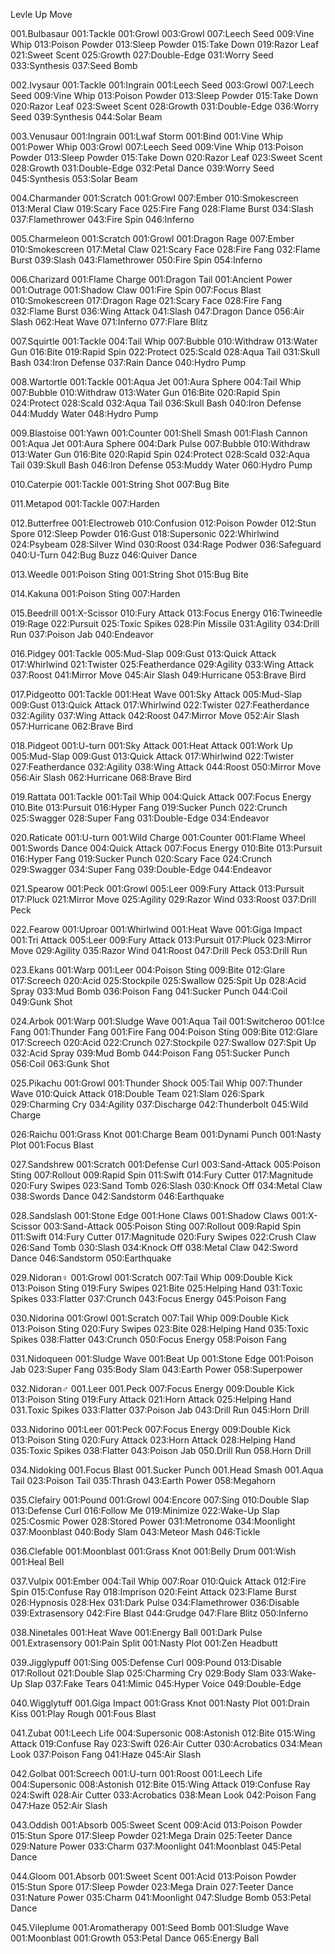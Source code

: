 Levle Up Move

001.Bulbasaur
001:Tackle
001:Growl
003:Growl
007:Leech Seed
009:Vine Whip
013:Poison Powder
013:Sleep Powder
015:Take Down
019:Razor Leaf
021:Sweet Scent
025:Growth
027:Double-Edge
031:Worry Seed
033:Synthesis
037:Seed Bomb

002.Ivysaur
001:Tackle
001:Ingrain
001:Leech Seed
003:Growl
007:Leech Seed
009:Vine Whip
013:Poison Powder
013:Sleep Powder
015:Take Down
020:Razor Leaf
023:Sweet Scent
028:Growth
031:Double-Edge
036:Worry Seed
039:Synthesis
044:Solar Beam

003.Venusaur
001:Ingrain
001:Lwaf Storm
001:Bind
001:Vine Whip
001:Power Whip
003:Growl
007:Leech Seed
009:Vine Whip
013:Poison Powder
013:Sleep Powder
015:Take Down
020:Razor Leaf
023:Sweet Scent
028:Growth
031:Double-Edge
032:Petal Dance
039:Worry Seed
045:Synthesis
053:Solar Beam

004.Charmander
001:Scratch
001:Growl
007:Ember
010:Smokescreen
013:Meral Claw
019:Scary Face
025:Fire Fang
028:Flame Burst
034:Slash
037:Flamethrower
043:Fire Spin
046:Inferno

005.Charmeleon
001:Scratch
001:Growl
001:Dragon Rage
007:Ember
010:Smokescreen
017:Metal Claw
021:Scary Face
028:Fire Fang
032:Flame Burst
039:Slash
043:Flamethrower
050:Fire Spin
054:Inferno

006.Charizard
001:Flame Charge
001:Dragon Tail
001:Ancient Power
001:Outrage
001:Shadow Claw
001:Fire Spin
007:Focus Blast
010:Smokescreen
017:Dragon Rage
021:Scary Face
028:Fire Fang
032:Flame Burst
036:Wing Attack
041:Slash
047:Dragon Dance
056:Air Slash
062:Heat Wave
071:Inferno
077:Flare Blitz

007.Squirtle
001:Tackle
004:Tail Whip
007:Bubble
010:Withdraw
013:Water Gun
016:Bite
019:Rapid Spin
022:Protect
025:Scald
028:Aqua Tail
031:Skull Bash
034:Iron Defense
037:Rain Dance
040:Hydro Pump

008.Wartortle
001:Tackle
001:Aqua Jet
001:Aura Sphere
004:Tail Whip
007:Bubble
010:Withdraw
013:Water Gun
016:Bite
020:Rapid Spin
024:Protect
028:Scald
032:Aqua Tail
036:Skull Bash
040:Iron Defense
044:Muddy Water
048:Hydro Pump

009.Blastoise
001:Yawn
001:Counter
001:Shell Smash
001:Flash Cannon
001:Aqua Jet
001:Aura Sphere
004:Dark Pulse
007:Bubble
010:Withdraw
013:Water Gun
016:Bite
020:Rapid Spin
024:Protect
028:Scald
032:Aqua Tail
039:Skull Bash
046:Iron Defense
053:Muddy Water
060:Hydro Pump

010.Caterpie
001:Tackle
001:String Shot
007:Bug Bite

011.Metapod
001:Tackle
007:Harden

012.Butterfree
001:Electroweb
010:Confusion
012:Poison Powder
012:Stun Spore
012:Sleep Powder
016:Gust
018:Supersonic
022:Whirlwind
024:Psybeam
028:Silver Wind
030:Roost
034:Rage Podwer
036:Safeguard
040:U-Turn
042:Bug Buzz
046:Quiver Dance

013.Weedle
001:Poison Sting
001:String Shot
015:Bug Bite

014.Kakuna
001:Poison Sting
007:Harden

015.Beedrill
001:X-Scissor
010:Fury Attack
013:Focus Energy
016:Twineedle
019:Rage
022:Pursuit
025:Toxic Spikes
028:Pin Missile
031:Agility
034:Drill Run
037:Poison Jab
040:Endeavor

016.Pidgey
001:Tackle
005:Mud-Slap
009:Gust
013:Quick Attack
017:Whirlwind
021:Twister
025:Featherdance
029:Agility
033:Wing Attack
037:Roost
041:Mirror Move
045:Air Slash
049:Hurricane
053:Brave Bird

017.Pidgeotto
001:Tackle
001:Heat Wave
001:Sky Attack
005:Mud-Slap
009:Gust
013:Quick Attack
017:Whirlwind
022:Twister
027:Featherdance
032:Agility
037:Wing Attack
042:Roost
047:Mirror Move
052:Air Slash
057:Hurricane
062:Brave Bird

018.Pidgeot
001:U-turn
001:Sky Attack
001:Heat Attack
001:Work Up
005:Mud-Slap
009:Gust
013:Quick Attack
017:Whirlwind
022:Twister
027:Featherdance
032:Agility
038:Wing Attack
044:Roost
050:Mirror Move
056:Air Slash
062:Hurricane
068:Brave Bird

019.Rattata
001:Tackle
001:Tail Whip
004:Quick Attack
007:Focus Energy
010.Bite
013:Pursuit
016:Hyper Fang
019:Sucker Punch
022:Crunch
025:Swagger
028:Super Fang
031:Double-Edge
034:Endeavor

020.Raticate
001:U-turn
001:Wild Charge
001:Counter
001:Flame Wheel
001:Swords Dance
004:Quick Attack
007:Focus Energy
010:Bite
013:Pursuit
016:Hyper Fang
019:Sucker Punch
020:Scary Face
024:Crunch
029:Swagger
034:Super Fang
039:Double-Edge
044:Endeavor

021.Spearow
001:Peck
001:Growl
005:Leer
009:Fury Attack
013:Pursuit
017:Pluck
021:Mirror Move
025:Agility
029:Razor Wind
033:Roost
037:Drill Peck

022.Fearow
001:Uproar
001:Whirlwind
001:Heat Wave
001:Giga Impact
001:Tri Attack
005:Leer
009:Fury Attack
013:Pursuit
017:Pluck
023:Mirror Move
029:Agility
035:Razor Wind
041:Roost
047:Drill Peck
053:Drill Run

023.Ekans
001:Warp
001:Leer
004:Poison Sting
009:Bite
012:Glare
017:Screech
020:Acid
025:Stockpile
025:Swallow
025:Spit Up
028:Acid Spray
033:Mud Bomb
036:Poison Fang
041:Sucker Punch
044:Coil
049:Gunk Shot

024.Arbok
001:Warp
001:Sludge Wave
001:Aqua Tail
001:Switcheroo
001:Ice Fang
001:Thunder Fang
001:Fire Fang
004:Poison Sting
009:Bite
012:Glare
017:Screech
020:Acid
022:Crunch
027:Stockpile
027:Swallow
027:Spit Up
032:Acid Spray
039:Mud Bomb
044:Poison Fang
051:Sucker Punch
056:Coil
063:Gunk Shot

025.Pikachu
001:Growl
001:Thunder Shock
005:Tail Whip
007:Thunder Wave
010:Quick Attack
018:Double Team
021:Slam
026:Spark
029:Charming Cry
034:Agility
037:Discharge
042:Thunderbolt
045:Wild Charge

026:Raichu
001:Grass Knot
001:Charge Beam
001:Dynami Punch
001:Nasty Plot
001:Focus Blast

027.Sandshrew
001:Scratch
001:Defense Curl
003:Sand-Attack
005:Poison Sting
007:Rollout
009:Rapid Spin
011:Swift
014:Fury Cutter
017:Magnitude
020:Fury Swipes
023:Sand Tomb
026:Slash
030:Knock Off
034:Metal Claw
038:Swords Dance
042:Sandstorm
046:Earthquake

028.Sandslash
001:Stone Edge
001:Hone Claws
001:Shadow Claws
001:X-Scissor
003:Sand-Attack
005:Poison Sting
007:Rollout
009:Rapid Spin
011:Swift
014:Fury Cutter
017:Magnitude
020:Fury Swipes
022:Crush Claw
026:Sand Tomb
030:Slash
034:Knock Off
038:Metal Claw
042:Sword Dance
046:Sandstorm
050:Earthquake

029.Nidoran♀
001:Growl
001:Scratch
007:Tail Whip
009:Double Kick
013:Poison Sting
019:Fury Swipes
021:Bite
025:Helping Hand
031:Toxic Spikes
033:Flatter
037:Crunch
043:Focus Energy
045:Poison Fang

030.Nidorina
001:Growl
001:Scratch
007:Tail Whip
009:Double Kick
013:Poison Sting
020:Fury Swipes
023:Bite
028:Helping Hand
035:Toxic Spikes
038:Flatter
043:Crunch
050:Focus Energy
058:Poison Fang

031.Nidoqueen
001:Sludge Wave
001:Beat Up
001:Stone Edge
001:Poison Jab
023:Super Fang
035:Body Slam
043:Earth Power
058:Superpower

032.Nidoran♂
001.Leer
001.Peck
007:Focus Energy
009:Double Kick
013:Poison Sting
019:Fury Attack
021:Horn Attack
025:Helping Hand
031.Toxic Spikes
033:Flatter
037:Poison Jab
043:Drill Run
045:Horn Drill

033.Nidorino
001:Leer
001:Peck
007:Focus Energy
009:Double Kick
013:Poison Sting
020:Fury Attack
023:Horn Attack
028:Helping Hand
035:Toxic Spikes
038:Flatter
043:Poison Jab
050.Drill Run
058.Horn Drill

034.Nidoking
001.Focus Blast
001.Sucker Punch
001.Head Smash
001.Aqua Tail
023:Poison Tail
035:Thrash
043:Earth Power
058:Megahorn

035.Clefairy
001:Pound
001:Growl
004:Encore
007:Sing
010:Double Slap
013:Defense Curl
016:Follow Me
019:Minimize
022:Wake-Up Slap
025:Cosmic Power
028:Stored Power
031:Metronome
034:Moonlight
037:Moonblast
040:Body Slam
043:Meteor Mash
046:Tickle

036.Clefable
001:Moonblast
001:Grass Knot
001:Belly Drum
001:Wish
001:Heal Bell

037.Vulpix
001:Ember
004:Tail Whip
007:Roar
010:Quick Attack
012:Fire Spin
015:Confuse Ray
018:Imprison
020:Feint Attack
023:Flame Burst
026:Hypnosis
028:Hex
031:Dark Pulse
034:Flamethrower
036:Disable
039:Extrasensory
042:Fire Blast
044:Grudge
047:Flare Blitz
050:Inferno

038.Ninetales
001:Heat Wave
001:Energy Ball
001:Dark Pulse
001.Extrasensory
001:Pain Split
001:Nasty Plot
001:Zen Headbutt

039.Jigglypuff
001:Sing
005:Defense Curl
009:Pound
013:Disable
017:Rollout
021:Double Slap
025:Charming Cry
029:Body Slam
033:Wake-Up Slap
037:Fake Tears
041:Mimic
045:Hyper Voice
049:Double-Edge

040.Wigglytuff
001.Giga Impact
001:Grass Knot
001:Nasty Plot
001:Drain Kiss
001:Play Rough
001:Fous Blast

041.Zubat
001:Leech Life
004:Supersonic
008:Astonish
012:Bite
015:Wing Attack
019:Confuse Ray
023:Swift
026:Air Cutter
030:Acrobatics
034:Mean Look
037:Poison Fang
041:Haze
045:Air Slash

042.Golbat
001:Screech
001:U-turn
001:Roost
001:Leech Life
004:Supersonic
008:Astonish
012:Bite
015:Wing Attack
019:Confuse Ray
024:Swift
028:Air Cutter
033:Acrobatics
038:Mean Look
042:Poison Fang
047:Haze
052:Air Slash

043.Oddish
001:Absorb
005:Sweet Scent
009:Acid
013:Poison Powder
015:Stun Spore
017:Sleep Powder
021:Mega Drain
025:Teeter Dance
029:Nature Power
033:Charm
037:Moonlight
041:Moonblast
045:Petal Dance

044.Gloom
001.Absorb
001:Sweet Scent
001:Acid
013:Poison Powder
015:Stun Spore
017:Sleep Powder
023:Mega Drain
027:Teeter Dance
031:Nature Power
035:Charm
041:Moonlight
047:Sludge Bomb
053:Petal Dance

045.Vileplume
001:Aromatherapy
001:Seed Bomb
001:Sludge Wave
001:Moonblast
001:Growth
053:Petal Dance
065:Energy Ball


